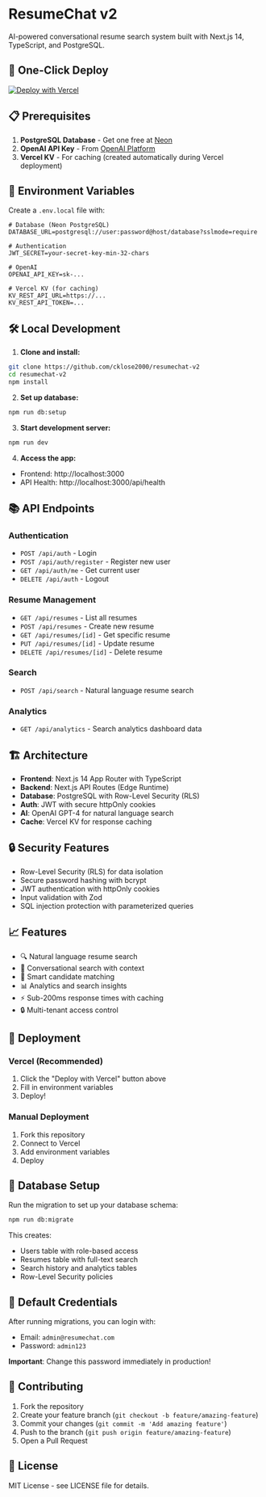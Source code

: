 # ResumeChat v2

AI-powered conversational resume search system built with Next.js 14, TypeScript, and PostgreSQL.

## 🚀 One-Click Deploy

[![Deploy with Vercel](https://vercel.com/button)](https://vercel.com/new/clone?repository-url=https%3A%2F%2Fgithub.com%2Fcklose2000%2Fresumechat-v2&env=DATABASE_URL,JWT_SECRET,OPENAI_API_KEY,KV_REST_API_URL,KV_REST_API_TOKEN&envDescription=Required%20environment%20variables%20for%20ResumeChat&project-name=resumechat&repository-name=resumechat-v2)

## 📋 Prerequisites

1. **PostgreSQL Database** - Get one free at [Neon](https://neon.tech)
2. **OpenAI API Key** - From [OpenAI Platform](https://platform.openai.com)
3. **Vercel KV** - For caching (created automatically during Vercel deployment)

## 🔧 Environment Variables

Create a `.env.local` file with:

```env
# Database (Neon PostgreSQL)
DATABASE_URL=postgresql://user:password@host/database?sslmode=require

# Authentication
JWT_SECRET=your-secret-key-min-32-chars

# OpenAI
OPENAI_API_KEY=sk-...

# Vercel KV (for caching)
KV_REST_API_URL=https://...
KV_REST_API_TOKEN=...
```

## 🛠️ Local Development

1. **Clone and install:**
```bash
git clone https://github.com/cklose2000/resumechat-v2
cd resumechat-v2
npm install
```

2. **Set up database:**
```bash
npm run db:setup
```

3. **Start development server:**
```bash
npm run dev
```

4. **Access the app:**
- Frontend: http://localhost:3000
- API Health: http://localhost:3000/api/health

## 📚 API Endpoints

### Authentication
- `POST /api/auth` - Login
- `POST /api/auth/register` - Register new user
- `GET /api/auth/me` - Get current user
- `DELETE /api/auth` - Logout

### Resume Management
- `GET /api/resumes` - List all resumes
- `POST /api/resumes` - Create new resume
- `GET /api/resumes/[id]` - Get specific resume
- `PUT /api/resumes/[id]` - Update resume
- `DELETE /api/resumes/[id]` - Delete resume

### Search
- `POST /api/search` - Natural language resume search

### Analytics
- `GET /api/analytics` - Search analytics dashboard data

## 🏗️ Architecture

- **Frontend**: Next.js 14 App Router with TypeScript
- **Backend**: Next.js API Routes (Edge Runtime)
- **Database**: PostgreSQL with Row-Level Security (RLS)
- **Auth**: JWT with secure httpOnly cookies
- **AI**: OpenAI GPT-4 for natural language search
- **Cache**: Vercel KV for response caching

## 🔒 Security Features

- Row-Level Security (RLS) for data isolation
- Secure password hashing with bcrypt
- JWT authentication with httpOnly cookies
- Input validation with Zod
- SQL injection protection with parameterized queries

## 📈 Features

- 🔍 Natural language resume search
- 💬 Conversational search with context
- 🎯 Smart candidate matching
- 📊 Analytics and search insights
- ⚡ Sub-200ms response times with caching
- 🔒 Multi-tenant access control

## 🚀 Deployment

### Vercel (Recommended)

1. Click the "Deploy with Vercel" button above
2. Fill in environment variables
3. Deploy!

### Manual Deployment

1. Fork this repository
2. Connect to Vercel
3. Add environment variables
4. Deploy

## 📝 Database Setup

Run the migration to set up your database schema:

```bash
npm run db:migrate
```

This creates:
- Users table with role-based access
- Resumes table with full-text search
- Search history and analytics tables
- Row-Level Security policies

## 🧪 Default Credentials

After running migrations, you can login with:
- Email: `admin@resumechat.com`
- Password: `admin123`

**Important**: Change this password immediately in production!

## 🤝 Contributing

1. Fork the repository
2. Create your feature branch (`git checkout -b feature/amazing-feature`)
3. Commit your changes (`git commit -m 'Add amazing feature'`)
4. Push to the branch (`git push origin feature/amazing-feature`)
5. Open a Pull Request

## 📄 License

MIT License - see LICENSE file for details.
